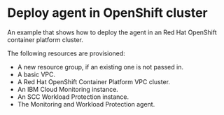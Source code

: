 # Deploy agent in OpenShift cluster

An example that shows how to deploy the agent in an Red Hat OpenShift container platform cluster.

The following resources are provisioned:

- A new resource group, if an existing one is not passed in.
- A basic VPC.
- A Red Hat OpenShift Container Platform VPC cluster.
- An IBM Cloud Monitoring instance.
- An SCC Workload Protection instance.
- The Monitoring and Workload Protection agent.
